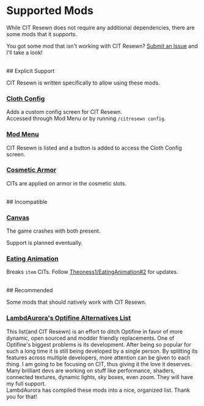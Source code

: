 # Supported Mods

While CIT Resewn does not require any additional dependencies, there 
are some mods that it supports.

You got some mod that isn't working with CIT Resewn? 
[Submit an Issue](https://github.com/SHsuperCM/CITResewn/issues) and I'll take a look!

<br>
## Explicit Support

CIT Resewn is written specifically to allow using these mods.

### [Cloth Config](https://www.curseforge.com/minecraft/mc-mods/cloth-config)
Adds a custom config screen for CIT Resewn.  
Accessed through Mod Menu or by running `/citresewn config`.

### [Mod Menu](https://www.curseforge.com/minecraft/mc-mods/modmenu)
CIT Resewn is listed and a button is added to access the Cloth Config screen.

### [Cosmetic Armor](https://www.curseforge.com/minecraft/mc-mods/cosmetic-armor-fabric)
CITs are applied on armor in the cosmetic slots.

<br>
## Incompatible

### [Canvas](https://www.curseforge.com/minecraft/mc-mods/canvas-renderer)
The game crashes with both present.

Support is planned eventually.

### [Eating Animation](https://www.curseforge.com/minecraft/mc-mods/eating-animation-fabric)
Breaks `item` CITs. Follow [Theoness1/EatingAnimation#2](https://github.com/Theoness1/EatingAnimation/issues/2) for updates.

<br>
## Recommended

Some mods that should natively work with CIT Resewn.

### [LambdAurora's Optifine Alternatives List](https://gist.github.com/LambdAurora/1f6a4a99af374ce500f250c6b42e8754)

This list(and CIT Resewn) is an effort to ditch Optifine in favor of more dynamic, 
open sourced and modder friendly replacements. One of Optifine's biggest problems 
is its development. After being so popular for such a long time it is still being 
developed by a single person. By splitting its features across multiple developers, 
more attention can be given to each thing. I am going to be focusing on CIT, thus 
giving it the love it deserves. Many brilliant devs are working on stuff like 
performance, shaders, connected textures, dynamic lights, sky boxes, even zoom. 
They will have my full support.  
LambdAurora has compiled these mods into a nice, organized list. Thank you for that!  
